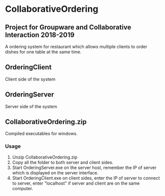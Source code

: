 # CollaborativeOrdering

## Project for Groupware and Collaborative Interaction 2018-2019

A ordering system for restaurant which allows multiple clients to order dishes for one table at the same time. 


## OrderingClient

Client side of the system


## OrderingServer

Server side of the system


## CollaborativeOrdering.zip

Compiled executables for windows.
### Usage
1. Unzip CollaborativeOrdering.zip
2. Copy all the folder to both server and client sides.
3. Start OrderingServer.exe on the server host, remember the IP of server which is displayed on the server interface.
4. Start OrderingClient.exe on client sides, enter the IP of server to connect to server, enter "localhost" if server and client are on the same computer.
